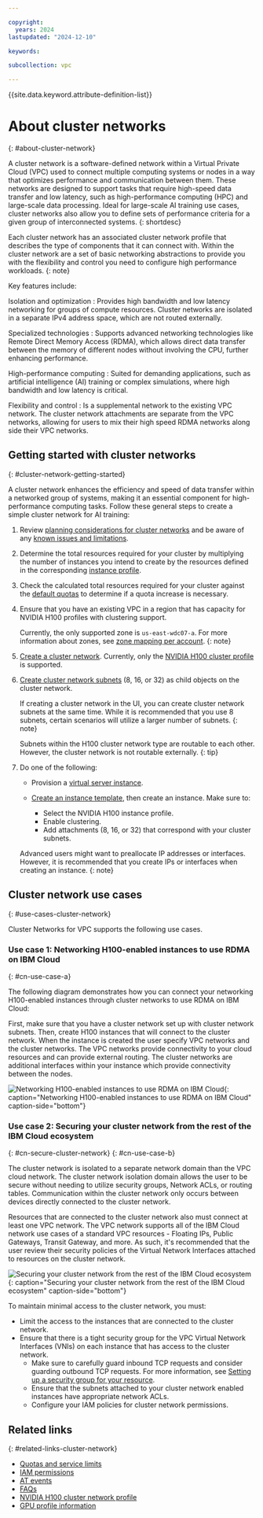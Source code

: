 ```yaml
---

copyright:
  years: 2024
lastupdated: "2024-12-10"

keywords:

subcollection: vpc

---
```


{{site.data.keyword.attribute-definition-list}}

# About cluster networks
{: #about-cluster-network}

A cluster network is a software-defined network within a Virtual Private Cloud (VPC) used to connect multiple computing systems or nodes in a way that optimizes performance and communication between them. These networks are designed to support tasks that require high-speed data transfer and low latency, such as high-performance computing (HPC) and large-scale data processing. Ideal for large-scale AI training use cases, cluster networks also allow you to define sets of performance criteria for a given group of interconnected systems.
{: shortdesc}

Each cluster network has an associated cluster network profile that describes the type of components that it can connect with. Within the cluster network are a set of basic networking abstractions to provide you with the flexibility and control you need to configure high performance workloads.
{: note}

Key features include:

Isolation and optimization
:   Provides high bandwidth and low latency networking for groups of compute resources. Cluster networks are isolated in a separate IPv4 address space, which are not routed externally.

Specialized technologies
:   Supports advanced networking technologies like Remote Direct Memory Access (RDMA), which allows direct data transfer between the memory of different nodes without involving the CPU, further enhancing performance.

High-performance computing
:   Suited for demanding applications, such as artificial intelligence (AI) training or complex simulations, where high bandwidth and low latency is critical.

Flexibility and control
: Is a supplemental network to the existing VPC network. The cluster network attachments are separate from the VPC networks, allowing for users to mix their high speed RDMA networks along side their VPC networks.

## Getting started with cluster networks
{: #cluster-network-getting-started}

A cluster network enhances the efficiency and speed of data transfer within a networked group of systems, making it an essential component for high-performance computing tasks. Follow these general steps to create a simple cluster network for AI training:

1. Review [planning considerations for cluster networks](/docs/vpc?topic=vpc-planning-cluster-network) and be aware of any [known issues and limitations](/docs/vpc?topic=vpc-limitations-cluster-network).
1. Determine the total resources required for your cluster by multiplying the number of instances you intend to create by the resources defined in the corresponding [instance profile](/docs/vpc?topic=vpc-profiles&interface=ui#gpu).
1. Check the calculated total resources required for your cluster against the [default quotas](/docs/vpc?topic=vpc-quotas&q=service+limits&tags=vpc#cluster-networks-quotas) to determine if a quota increase is necessary.
1. Ensure that you have an existing VPC in a region that has capacity for NVIDIA H100 profiles with clustering support.

   Currently, the only supported zone is `us-east-wdc07-a`. For more information about zones, see [zone mapping per account](/docs/overview?topic=overview-locations#zone-mapping).
   {: note}

1. [Create a cluster network](/docs/vpc?topic=vpc-create-cluster-network&interface=ui). Currently, only the [NVIDIA H100 cluster profile](/docs/vpc?topic=vpc-profiles&interface=ui#gpu) is supported.
1. [Create cluster network subnets](/docs/vpc?topic=vpc-create-cluster-network-subnet&interface=ui) (8, 16, or 32) as child objects on the cluster network.
   
   If creating a cluster network in the UI, you can create cluster network subnets at the same time. While it is recommended that you use 8 subnets, certain scenarios will utilize a larger number of subnets.
   {: note}

   Subnets within the H100 cluster network type are routable to each other. However, the cluster network is not routable externally.
   {: tip}

1. Do one of the following:

   * Provision a [virtual server instance](/docs/vpc?topic=vpc-creating-virtual-servers&interface=ui).
   * [Create an instance template](/docs/vpc?topic=vpc-create-instance-template&interface=ui), then create an instance. Make sure to:

      - Select the NVIDIA H100 instance profile.
      - Enable clustering.
      - Add attachments (8, 16, or 32) that correspond with your cluster subnets.

   Advanced users might want to preallocate IP addresses or interfaces. However, it is recommended that you create IPs or interfaces when creating an instance.
   {: note}

## Cluster network use cases
{: #use-cases-cluster-network}

Cluster Networks for VPC supports the following use cases.

### Use case 1: Networking H100-enabled instances to use RDMA on IBM Cloud
{: #cn-use-case-a}

The following diagram demonstrates how you can connect your networking H100-enabled instances through cluster networks to use RDMA on IBM Cloud:

First, make sure that you have a cluster network set up with cluster network subnets. Then, create H100 instances that will connect to the cluster network. When the instance is created the user specify VPC networks and the cluster networks. The VPC networks provide connectivity to your cloud resources and can provide external routing. The cluster networks are additional interfaces within your instance which provide connectivity between the nodes.

![Networking H100-enabled instances to use RDMA on IBM Cloud](images/clusternetwork_usecase1.svg "Networking H100-enabled instances to use RDMA on IBM Cloud"){: caption="Networking H100-enabled instances to use RDMA on IBM Cloud" caption-side="bottom"}

### Use case 2: Securing your cluster network from the rest of the IBM Cloud ecosystem
{: #cn-secure-cluster-network}
{: #cn-use-case-b}

The cluster network is isolated to a separate network domain than the VPC cloud network. The cluster network isolation domain allows the user to be secure without needing to utilize security groups, Network ACLs, or routing tables. Communication within the cluster network only occurs between devices directly connected to the cluster network.

Resources that are connected to the cluster network also must connect at least one VPC network. The VPC network supports all of the IBM Cloud network use cases of a standard VPC resources - Floating IPs, Public Gateways, Transit Gateway, and more. As such, it's recommended that the user review their security policies of the Virtual Network Interfaces attached to resources on the cluster network.

![Securing your cluster network from the rest of the IBM Cloud ecosystem](images/clusternetwork_usecase2.svg "Securing your cluster network from the rest of the IBM Cloud ecosystem"){: caption="Securing your cluster network from the rest of the IBM Cloud ecosystem" caption-side="bottom"}

To maintain minimal access to the cluster network, you must:

* Limit the access to the instances that are connected to the cluster network.
* Ensure that there is a tight security group for the VPC Virtual Network Interfaces (VNIs) on each instance that has access to the cluster network.
   * Make sure to carefully guard inbound TCP requests and consider guarding outbound TCP requests. For more information, see [Setting up a security group for your resource](/docs/vpc?topic=vpc-configuring-the-security-group&interface=cli).
   * Ensure that the subnets attached to your cluster network enabled instances have appropriate network ACLs.
   * Configure your IAM policies for cluster network permissions.

## Related links
{: #related-links-cluster-network}

* [Quotas and service limits](/docs/vpc?topic=vpc-quotas&q=service+limits&tags=vpc#cluster-networks-quotas)
* [IAM permissions](/docs/account?topic=account-iam-service-roles-actions#is.cluster-network-roles)
* [AT events](/docs/vpc?topic=vpc-at_events&q=tracker&tags=vpc#events-cluster-network)
* [FAQs](/docs/vpc?topic=vpc-faqs-cluster-network)
* [NVIDIA H100 cluster network profile](/docs/vpc?topic=vpc-cluster-network-h100-profile&interface=cli)
* [GPU profile information](/docs/vpc?topic=vpc-profiles#gpu)
